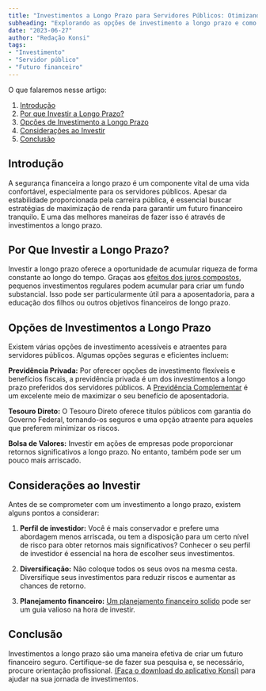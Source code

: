 ```yaml
---
title: "Investimentos a Longo Prazo para Servidores Públicos: Otimizando seu Futuro Financeiro"
subheading: "Explorando as opções de investimento a longo prazo e como elas podem proporcionar um futuro financeiro seguro para os servidores públicos."
date: "2023-06-27"
author: "Redação Konsi"
tags:
- "Investimento"
- "Servidor público"
- "Futuro financeiro"
---
```


O que falaremos nesse artigo:

1. [Introdução](#introduction)
2. [Por que Investir a Longo Prazo?](#whylongterminvest)
3. [Opções de Investimento a Longo Prazo](#longterminvestoptions)
4. [Considerações ao Investir](#investconsiderations)
5. [Conclusão](#conclusion)

## Introdução <a name="introduction"></a>

A segurança financeira a longo prazo é um componente vital de uma vida confortável, especialmente para os servidores públicos. Apesar da estabilidade proporcionada pela carreira pública, é essencial buscar estratégias de maximização de renda para garantir um futuro financeiro tranquilo. E uma das melhores maneiras de fazer isso é através de investimentos a longo prazo. 

## Por Que Investir a Longo Prazo? <a name="whylongterminvest"></a>

Investir a longo prazo oferece a oportunidade de acumular riqueza de forma constante ao longo do tempo. Graças aos [efeitos dos juros compostos](https://konsi.com.br/postagens/como-construir-um-histrico-de-crdito-saudvel-para-servidores-pblicos), pequenos investimentos regulares podem acumular para criar um fundo substancial. Isso pode ser particularmente útil para a aposentadoria, para a educação dos filhos ou outros objetivos financeiros de longo prazo.

## Opções de Investimentos a Longo Prazo <a name="longterminvestoptions"></a>

Existem várias opções de investimento acessíveis e atraentes para servidores públicos. Algumas opções seguras e eficientes incluem:

**Previdência Privada:**
Por oferecer opções de investimento flexíveis e benefícios fiscais, a previdência privada é um dos investimentos a longo prazo preferidos dos servidores públicos. A [Previdência Complementar](https://konsi.com.br/postagens/planejamento-financeiro-para-aposentadoria-no-setor-pblico) é um excelente meio de maximizar o seu benefício de aposentadoria.

**Tesouro Direto:**
O Tesouro Direto oferece títulos públicos com garantia do Governo Federal, tornando-os seguros e uma opção atraente para aqueles que preferem minimizar os riscos.

**Bolsa de Valores:**
Investir em ações de empresas pode proporcionar retornos significativos a longo prazo. No entanto, também pode ser um pouco mais arriscado. 

## Considerações ao Investir <a name="investconsiderations"></a>

Antes de se comprometer com um investimento a longo prazo, existem alguns pontos a considerar:

1. **Perfil de investidor:** Você é mais conservador e prefere uma abordagem menos arriscada, ou tem a disposição para um certo nível de risco para obter retornos mais significativos? Conhecer o seu perfil de investidor é essencial na hora de escolher seus investimentos.

2. **Diversificação:** Não coloque todos os seus ovos na mesma cesta. Diversifique seus investimentos para reduzir riscos e aumentar as chances de retorno.

3. **Planejamento financeiro:** [Um planejamento financeiro solido](https://konsi.com.br/postagens/como-criar-e-manter-o-equilbrio-financeiro-um-guia-para-servidores-pblicos) pode ser um guia valioso na hora de investir. 

## Conclusão <a name="conclusion"></a>

Investimentos a longo prazo são uma maneira efetiva de criar um futuro financeiro seguro. Certifique-se de fazer sua pesquisa e, se necessário, procure orientação profissional. <a href="https://konsi.com.br/">(Faça o download do aplicativo Konsi)</a> para ajudar na sua jornada de investimentos.